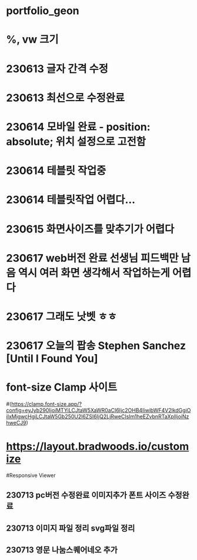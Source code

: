 # portfolio_geon
# %, vw 크기
# 230613 글자 간격 수정 
# 230613 최선으로 수정완료
# 230614 모바일 완료 - position: absolute; 위치 설정으로 고전함
# 230614 테블릿  작업중
# 230614 테블릿작업 어렵다...
# 230615 화면사이즈를 맞추기가 어렵다
# 230617 web버전 완료 선생님 피드백만 남음 역시 여러 화면 생각해서 작업하는게 어렵다
# 230617 그래도 낫벳 ㅎㅎ
# 230617 오늘의 팝송 Stephen Sanchez [Until I Found You]

# font-size Clamp 사이트
#(https://clamp.font-size.app/?config=eyJyb290IjoiMTYiLCJtaW5XaWR0aCI6Ijc2OHB4IiwibWF4V2lkdGgiOiIxMjgwcHgiLCJtaW5Gb250U2l6ZSI6IjQ2LjRweCIsIm1heEZvbnRTaXplIjoiNzhweCJ9)

# https://layout.bradwoods.io/customize

#Responsive Viewer
## 230713 pc버전 수정완료 이미지추가 폰트 사이즈 수정완료
## 230713 이미지 파일 정리 svg파일 정리
## 230713 영문 나눔스퀘어네오 추가